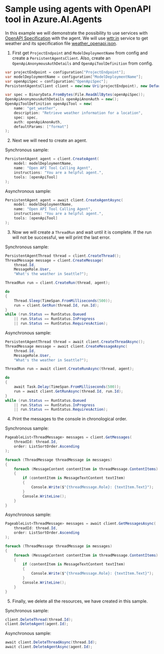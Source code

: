 # Sample using agents with OpenAPI tool in Azure.AI.Agents

In this example we will demonstrate the possibility to use services with [OpenAPI Specification](https://en.wikipedia.org/wiki/OpenAPI_Specification) with the agent. We will use [wttr.in](https://wttr.in) service to get weather and its specification file [weather_openapi.json](https://github.com/Azure/azure-sdk-for-net/blob/main/sdk/ai/Azure.AI.Projects/tests/Samples/Agent/weather_openapi.json).

1. First get `ProjectEndpoint` and `ModelDeploymentName` from config and create a `PersistentAgentsClient`. Also, create an `OpenApiAnonymousAuthDetails` and `OpenApiToolDefinition` from config. 
```C# Snippet:AgentsOpenAPICallingExample_CreateClient
var projectEndpoint = configuration["ProjectEndpoint"];
var modelDeploymentName = configuration["ModelDeploymentName"];
var openApiSpec = configuration["OpenApiSpec"];
PersistentAgentsClient client = new(new Uri(projectEndpoint), new DefaultAzureCredential());

var spec = BinaryData.FromBytes(File.ReadAllBytes(openApiSpec));
OpenApiAnonymousAuthDetails openApiAnonAuth = new();
OpenApiToolDefinition openApiTool = new(
    name: "get_weather",
    description: "Retrieve weather information for a location",
    spec: spec,
    auth: openApiAnonAuth,
    defaultParams: ["format"]
);
```

2. Next we will need to create an agent.

Synchronous sample:
```C# Snippet:AgentsOverviewCreateAgentSync
PersistentAgent agent = client.CreateAgent(
    model: modelDeploymentName,
    name: "Open API Tool Calling Agent",
    instructions: "You are a helpful agent.",
    tools: [openApiTool]
);
```

Asynchronous sample:
```C# Snippet:AgentsOverviewCreateAgent
PersistentAgent agent = await client.CreateAgentAsync(
    model: modelDeploymentName,
    name: "Open API Tool Calling Agent",
    instructions: "You are a helpful agent.",
    tools: [openApiTool]
);
```

3. Now we will create a `ThreadRun` and wait until it is complete. If the run will not be successful, we will print the last error.

Synchronous sample:
```C# Snippet:AgentsOpenAPISyncHandlePollingWithRequiredAction
PersistentAgentThread thread = client.CreateThread();
ThreadMessage message = client.CreateMessage(
    thread.Id,
    MessageRole.User,
    "What's the weather in Seattle?");

ThreadRun run = client.CreateRun(thread, agent);

do
{
    Thread.Sleep(TimeSpan.FromMilliseconds(500));
    run = client.GetRun(thread.Id, run.Id);
}
while (run.Status == RunStatus.Queued
    || run.Status == RunStatus.InProgress
    || run.Status == RunStatus.RequiresAction);
```

Asynchronous sample:
```C# Snippet:AgentsOpenAPIHandlePollingWithRequiredAction
PersistentAgentThread thread = await client.CreateThreadAsync();
ThreadMessage message = await client.CreateMessageAsync(
    thread.Id,
    MessageRole.User,
    "What's the weather in Seattle?");

ThreadRun run = await client.CreateRunAsync(thread, agent);

do
{
    await Task.Delay(TimeSpan.FromMilliseconds(500));
    run = await client.GetRunAsync(thread.Id, run.Id);
}
while (run.Status == RunStatus.Queued
    || run.Status == RunStatus.InProgress
    || run.Status == RunStatus.RequiresAction);
```

4. Print the messages to the console in chronological order.

Synchronous sample:
```C# Snippet:AgentsOpenAPISync_Print
PageableList<ThreadMessage> messages = client.GetMessages(
    threadId: thread.Id,
    order: ListSortOrder.Ascending
);

foreach (ThreadMessage threadMessage in messages)
{
    foreach (MessageContent contentItem in threadMessage.ContentItems)
    {
        if (contentItem is MessageTextContent textItem)
        {
            Console.Write($"{threadMessage.Role}: {textItem.Text}");
        }
        Console.WriteLine();
    }
}
```

Asynchronous sample:
```C# Snippet:AgentsOpenAPI_Print
PageableList<ThreadMessage> messages = await client.GetMessagesAsync(
    threadId: thread.Id,
    order: ListSortOrder.Ascending
);

foreach (ThreadMessage threadMessage in messages)
{
    foreach (MessageContent contentItem in threadMessage.ContentItems)
    {
        if (contentItem is MessageTextContent textItem)
        {
            Console.Write($"{threadMessage.Role}: {textItem.Text}");
        }
        Console.WriteLine();
    }
}
```

5. Finally, we delete all the resources, we have created in this sample.

Synchronous sample:
```C# Snippet:AgentsOpenAPISync_Cleanup
client.DeleteThread(thread.Id);
client.DeleteAgent(agent.Id);
```

Asynchronous sample:
```C# Snippet:AgentsOpenAPI_Cleanup
await client.DeleteThreadAsync(thread.Id);
await client.DeleteAgentAsync(agent.Id);
```
